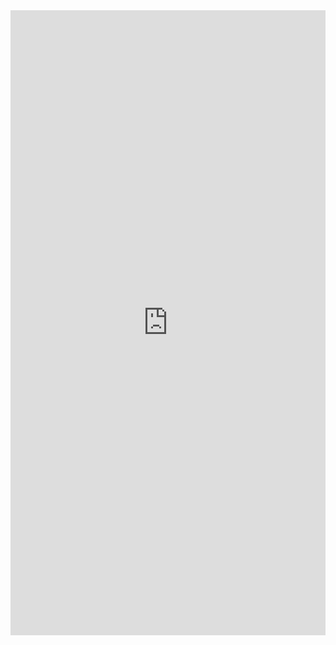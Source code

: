 <!DOCTYPE html>
<html lang="en">
<head>
    <meta charset="UTF-8">
    <meta name="viewport" content="width=device-width, initial-scale=1.0">
    <title>CS50 Problem Set 1</title>
</head>
<body>
    <iframe src="https://cs50.harvard.edu/x/2023/psets/1/hello" width="100%" height="1000px" style="border:none;"></iframe>
</body>
</html>